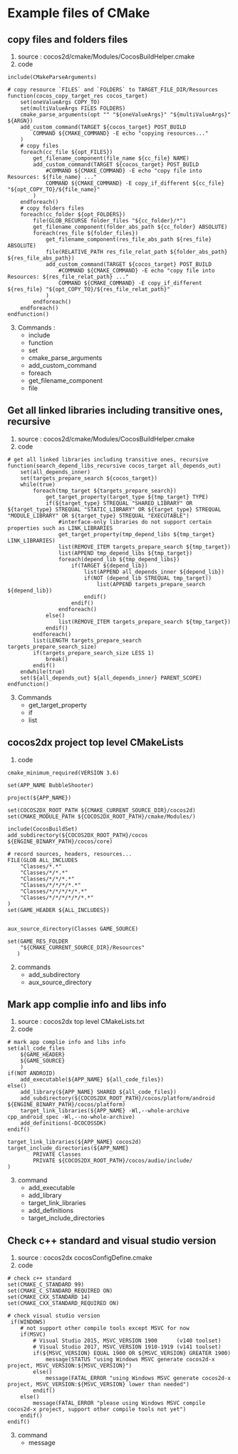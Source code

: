 # Example files of CMake
## copy files and folders files
1. source : cocos2d/cmake/Modules/CocosBuildHelper.cmake  
2. code  
```
include(CMakeParseArguments)

# copy resource `FILES` and `FOLDERS` to TARGET_FILE_DIR/Resources
function(cocos_copy_target_res cocos_target)
    set(oneValueArgs COPY_TO)
    set(multiValueArgs FILES FOLDERS)
    cmake_parse_arguments(opt "" "${oneValueArgs}" "${multiValueArgs}" ${ARGN})
    add_custom_command(TARGET ${cocos_target} POST_BUILD
        COMMAND ${CMAKE_COMMAND} -E echo "copying resources..."
    )    
    # copy files
    foreach(cc_file ${opt_FILES})
        get_filename_component(file_name ${cc_file} NAME)
        add_custom_command(TARGET ${cocos_target} POST_BUILD
            #COMMAND ${CMAKE_COMMAND} -E echo "copy file into Resources: ${file_name} ..."
            COMMAND ${CMAKE_COMMAND} -E copy_if_different ${cc_file} "${opt_COPY_TO}/${file_name}"
        )
    endforeach()
    # copy folders files
    foreach(cc_folder ${opt_FOLDERS})
        file(GLOB_RECURSE folder_files "${cc_folder}/*")
        get_filename_component(folder_abs_path ${cc_folder} ABSOLUTE)
        foreach(res_file ${folder_files})
            get_filename_component(res_file_abs_path ${res_file} ABSOLUTE)
            file(RELATIVE_PATH res_file_relat_path ${folder_abs_path} ${res_file_abs_path})
            add_custom_command(TARGET ${cocos_target} POST_BUILD
                #COMMAND ${CMAKE_COMMAND} -E echo "copy file into Resources: ${res_file_relat_path} ..."
                COMMAND ${CMAKE_COMMAND} -E copy_if_different ${res_file} "${opt_COPY_TO}/${res_file_relat_path}"
            )
        endforeach()
    endforeach()
endfunction()
```
3. Commands :  
    * include  
    * function  
    * set  
    * cmake_parse_arguments  
    * add_custom_command  
    * foreach  
    * get_filename_component  
    * file    

## Get all linked libraries including transitive ones, recursive
1. source : cocos2d/cmake/Modules/CocosBuildHelper.cmake   
2. code  
```
# get all linked libraries including transitive ones, recursive
function(search_depend_libs_recursive cocos_target all_depends_out)
    set(all_depends_inner)
    set(targets_prepare_search ${cocos_target})
    while(true)
        foreach(tmp_target ${targets_prepare_search})
            get_target_property(target_type ${tmp_target} TYPE)
            if(${target_type} STREQUAL "SHARED_LIBRARY" OR ${target_type} STREQUAL "STATIC_LIBRARY" OR ${target_type} STREQUAL "MODULE_LIBRARY" OR ${target_type} STREQUAL "EXECUTABLE")
                #interface-only libraries do not support certain properties such as LINK_LIBRARIES
                get_target_property(tmp_depend_libs ${tmp_target} LINK_LIBRARIES)
                list(REMOVE_ITEM targets_prepare_search ${tmp_target})
                list(APPEND tmp_depend_libs ${tmp_target})
                foreach(depend_lib ${tmp_depend_libs})
                    if(TARGET ${depend_lib})
                        list(APPEND all_depends_inner ${depend_lib})
                        if(NOT (depend_lib STREQUAL tmp_target))
                            list(APPEND targets_prepare_search ${depend_lib})
                        endif()
                    endif()
                endforeach()
            else()
                list(REMOVE_ITEM targets_prepare_search ${tmp_target})
            endif()
        endforeach()
        list(LENGTH targets_prepare_search targets_prepare_search_size)
        if(targets_prepare_search_size LESS 1)
            break()
        endif()
    endwhile(true)
    set(${all_depends_out} ${all_depends_inner} PARENT_SCOPE)
endfunction()
```
3. Commands  
    * get_target_property  
    * if  
    * list  

## cocos2dx project top level CMakeLists
1. code  
```
cmake_minimum_required(VERSION 3.6)

set(APP_NAME BubbleShooter)

project(${APP_NAME})

set(COCOS2DX_ROOT_PATH ${CMAKE_CURRENT_SOURCE_DIR}/cocos2d)
set(CMAKE_MODULE_PATH ${COCOS2DX_ROOT_PATH}/cmake/Modules/)

include(CocosBuildSet)
add_subdirectory(${COCOS2DX_ROOT_PATH}/cocos ${ENGINE_BINARY_PATH}/cocos/core)

# record sources, headers, resources...
FILE(GLOB ALL_INCLUDES
	"Classes/*.*"
	"Classes/*/*.*"
	"Classes/*/*/*.*"
	"Classes/*/*/*/*.*"
	"Classes/*/*/*/*/*.*"
	"Classes/*/*/*/*/*/*.*"
)
set(GAME_HEADER ${ALL_INCLUDES})


aux_source_directory(Classes GAME_SOURCE)

set(GAME_RES_FOLDER
    "${CMAKE_CURRENT_SOURCE_DIR}/Resources"
   )
```
2. commands  
    * add_subdirectory  
    * aux_source_directory  

## Mark app complie info and libs info
1. source : cocos2dx top level CMakeLists.txt  
2. code  
```
# mark app complie info and libs info
set(all_code_files
    ${GAME_HEADER}
    ${GAME_SOURCE}
    )
if(NOT ANDROID)
    add_executable(${APP_NAME} ${all_code_files})
else()
    add_library(${APP_NAME} SHARED ${all_code_files})
    add_subdirectory(${COCOS2DX_ROOT_PATH}/cocos/platform/android ${ENGINE_BINARY_PATH}/cocos/platform)
    target_link_libraries(${APP_NAME} -Wl,--whole-archive cpp_android_spec -Wl,--no-whole-archive)
	add_definitions(-DCOCOSSDK)
endif()

target_link_libraries(${APP_NAME} cocos2d)
target_include_directories(${APP_NAME}
        PRIVATE Classes
        PRIVATE ${COCOS2DX_ROOT_PATH}/cocos/audio/include/
)
```
3. command  
    * add_executable  
    * add_library  
    * target_link_libraries  
    * add_definitions  
    * target_include_directories  

## Check c++ standard and visual studio version  
1. source : cocos2dx cocosConfigDefine.cmake  
2. code  
```
# check c++ standard
set(CMAKE_C_STANDARD 99)
set(CMAKE_C_STANDARD_REQUIRED ON)
set(CMAKE_CXX_STANDARD 14)
set(CMAKE_CXX_STANDARD_REQUIRED ON)

# check visual studio version
 if(WINDOWS)
    # not support other compile tools except MSVC for now
    if(MSVC)
        # Visual Studio 2015, MSVC_VERSION 1900      (v140 toolset)
        # Visual Studio 2017, MSVC_VERSION 1910-1919 (v141 toolset)
        if(${MSVC_VERSION} EQUAL 1900 OR ${MSVC_VERSION} GREATER 1900)
            message(STATUS "using Windows MSVC generate cocos2d-x project, MSVC_VERSION:${MSVC_VERSION}")
        else()
            message(FATAL_ERROR "using Windows MSVC generate cocos2d-x project, MSVC_VERSION:${MSVC_VERSION} lower than needed")
        endif()
    else()
        message(FATAL_ERROR "please using Windows MSVC compile cocos2d-x project, support other compile tools not yet")
    endif()
endif()
```
3. command  
    * message  
